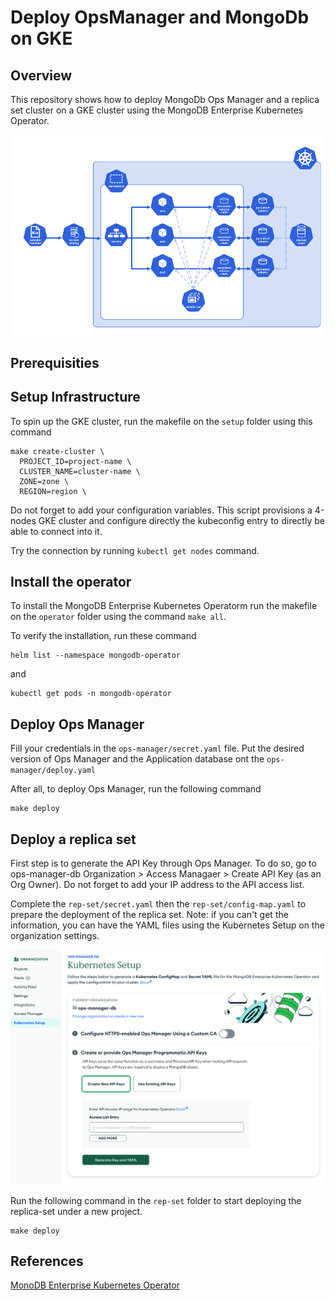 # Deploy OpsManager and MongoDb on GKE 

## Overview

This repository shows how to deploy MongoDb Ops Manager and a replica set cluster on a GKE cluster using the MongoDB Enterprise Kubernetes Operator.

![Alt text](/images/mongodb-operator-img.png)

## Prerequisities

## Setup Infrastructure

To spin up the GKE cluster, run the makefile on the `setup` folder using this command 

```
make create-cluster \
  PROJECT_ID=project-name \
  CLUSTER_NAME=cluster-name \
  ZONE=zone \
  REGION=region \
```

Do not forget to add your configuration variables. 
This script provisions a 4-nodes GKE cluster and configure directly the kubeconfig entry to directly be able to connect into it.

Try the connection by running ``kubectl get nodes`` command. 

## Install the operator

To install the MongoDB Enterprise Kubernetes Operatorm run the makefile on the ``operator`` folder using the command ``make all``.

To verify the installation, run these command

```
helm list --namespace mongodb-operator
```
and

```
kubectl get pods -n mongodb-operator
```

## Deploy Ops Manager

Fill your credentials in the ``ops-manager/secret.yaml`` file.
Put the desired version of Ops Manager and the Application database ont the ``ops-manager/deploy.yaml`` 

After all, to deploy Ops Manager, run the following command 

```
make deploy
```

## Deploy a replica set

First step is to generate the API Key through Ops Manager. To do so, go to ops-manager-db Organization > Access Managaer > Create API Key (as an Org Owner). Do not forget to add your IP address to the API access list. 

Complete the ``rep-set/secret.yaml`` then the ``rep-set/config-map.yaml`` to prepare the deployment of the replica set. 
Note: if you can't get the information, you can have the YAML files using the Kubernetes Setup on the organization settings.

![Alt text](/images/kubernetes-setup.png)

Run the following command in the ``rep-set`` folder to start deploying the replica-set under a new project.
```
make deploy
```

## References

[MonoDB Enterprise Kubernetes Operator](https://www.mongodb.com/docs/kubernetes-operator/current/)
